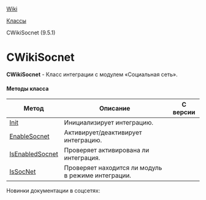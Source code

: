 [Wiki](/api_help/wiki/index.php)

[Классы](/api_help/wiki/classes/index.php)

CWikiSocnet (9.5.1)

CWikiSocnet
===========

**CWikiSocnet** - Класс интеграции с модулем «Социальная сеть».

#### Методы класса

| Метод | Описание | С версии |
| --- | --- | --- |
| [Init](/api_help/wiki/classes/cwikisocnet/Init.php) | Инициализирует интеграцию. |  |
| [EnableSocnet](/api_help/wiki/classes/cwikisocnet/enablesocnet.php) | Активирует/деактивирует интеграцию. |  |
| [IsEnabledSocnet](/api_help/wiki/classes/cwikisocnet/isenabledsocnet.php) | Проверяет активирована ли интеграция. |  |
| [IsSocNet](/api_help/wiki/classes/cwikisocnet/IsSocNet.php) | Проверяет находится ли модуль в режиме интеграции. |  |

Новинки документации в соцсетях: